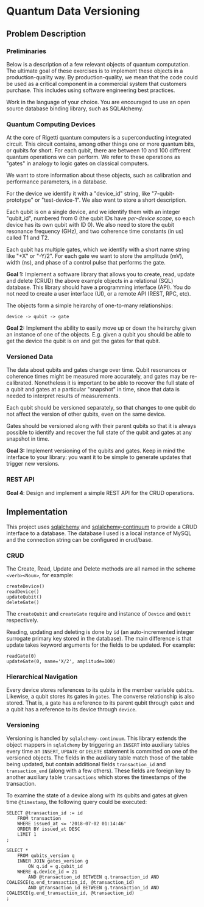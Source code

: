 # Quantum Data Versioning

## Problem Description

### Preliminaries

Below is a description of a few relevant objects of quantum
computation. The ultimate goal of these exercises is to implement
these objects in a production-quality way. By production-quality, we
mean that the code could be used as a critical component in a
commercial system that customers purchase. This includes using
software engineering best practices.

Work in the language of your choice.  You are encouraged to use an open
source database binding library, such as SQLAlchemy.


### Quantum Computing Devices

At the core of Rigetti quantum computers is a superconducting integrated
circuit.  This circuit contains, among other things one or more quantum
bits, or qubits for short.  For each qubit, there are between 10 and 100
different quantum operations we can perform.  We refer to these
operations as "gates" in analogy to logic gates on classical computers.

We want to store information about these objects, such as calibration and
performance parameters, in a database.

For the device we identify it with a "device_id" string, like
"7-qubit-prototype" or "test-device-1".  We also want to store a short
description.

Each qubit is on a single device, and we identify them with an integer
"qubit_id", numbered from 0 (the qubit IDs have _per-device scope_, so each
device has its own qubit with ID 0).  We also need to store the qubit
resonance frequency (GHz), and two coherence time constants (in us) called
T1 and T2.

Each qubit has multiple gates, which we identify with a short name string
like "+X" or "-Y/2".  For each gate we want to store the amplitude (mV),
width (ns), and phase of a control pulse that performs the gate.

**Goal 1:** Implement a software library that allows you to create, read,
update and delete (CRUD) the above example objects in a relational (SQL)
database.  This library should have a programming interface (API).  You
do not need to create a user interface (UI), or a remote API (REST, RPC,
etc).

The objects form a simple heirarchy of one-to-many relationships:

	device -> qubit -> gate

**Goal 2:** Implement the ability to easily move up or down the heirarchy
given an instance of one of the objects.  E.g. given a qubit
you should be able to get the device the qubit is on and get
the gates for that qubit.

### Versioned Data

The data about qubits and gates change over time.  Qubit resonances or
coherence times might be measured more accurately, and gates may be
re-calibrated.  Nonetheless it is important to be able to recover the
full state of a qubit and gates at a particular "snapshot" in time, since
that data is needed to interpret results of measurements.

Each qubit should be versioned separately, so that changes to one qubit do
not affect the version of other qubits, even on the same device.

Gates should be versioned along with their parent qubits so that it is
always possible to identify and recover the full state of the qubit and
gates at any snapshot in time.

**Goal 3:** Implement versioning of the qubits and gates.  Keep in mind
the interface to your library: you want it to be simple to
generate updates that trigger new versions.

### REST API

**Goal 4**: Design and implement a simple REST API for the CRUD operations.


## Implementation
This project uses [sqlalchemy](https://www.sqlalchemy.org/) and [sqlalchemy-continuum](https://sqlalchemy-continuum.readthedocs.io/en/latest/) to provide a CRUD interface to a database. The database I used is a local instance of MySQL and the connection string can be configured in crud/base.

### CRUD
The Create, Read, Update and Delete methods are all named in the scheme `<verb><Noun>`, for example:

    createDevice()
	readDevice()
	updateQubit()
	deleteGate()

The `createQubit` and `createGate` require and instance of `Device` and `Qubit` respectively.

Reading, updating and deleting is done by `id` (an auto-incremented integer surrogate primary key stored in the database). The main difference is that update takes keyword arguments for the fields to be updated. For example:

    readGate(0)
    updateGate(0, name='X/2', amplitude=100)

### Hierarchical Navigation
Every device stores references to its qubits in the member variable `qubits`. Likewise, a qubit stores its gates in `gates`. The converse relationship is also stored. That is, a gate has a reference to its parent qubit through `qubit` and a qubit has a reference to its device through `device`.

### Versioning
Versioning is handled by `sqlalchemy-continuum`. This library extends the object mappers in `sqlalchemy` by triggering an `INSERT` into auxiliary tables every time an `INSERT`, `UPDATE` or `DELETE` statement is committed on one of the versioned objects. The fields in the auxiliary table match those of the table being updated, but contain additional fields `transaction_id` and `transaction_end` (along with a few others). These fields are foreign key to another auxiliary table `transactions` which stores the timestamps of the transaction.

To examine the state of a device along with its qubits and gates at given time `@timestamp`, the following query could be executed:

	SELECT @transaction_id := id
		FROM transaction
		WHERE issued_at <= '2018-07-02 01:14:46'
		ORDER BY issued_at DESC
		LIMIT 1
	;

	SELECT *
		FROM qubits_version q
	    INNER JOIN gates_version g
			ON q.id = g.qubit_id
		WHERE q.device_id = 21
			AND @transaction_id BETWEEN q.transaction_id AND COALESCE(q.end_transaction_id, @transaction_id)
			AND @transaction_id BETWEEN g.transaction_id AND COALESCE(g.end_transaction_id, @transaction_id)
	;

